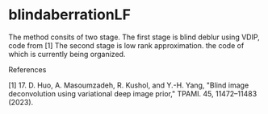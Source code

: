 # blindaberrationLF

The method consits of two stage. 
The first stage is blind deblur using VDIP, code from [1]
The second stage is low rank approximation. the code of which is currently being organized.








References

[1] 17.	D. Huo, A. Masoumzadeh, R. Kushol, and Y.-H. Yang, "Blind image deconvolution using variational deep image prior," TPAMI. 45, 11472–11483 (2023).
